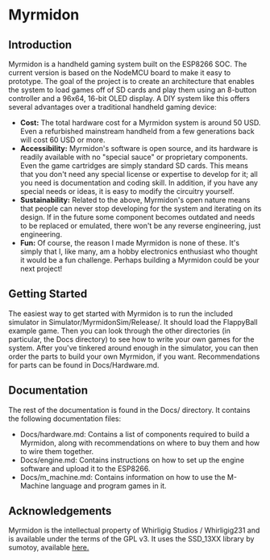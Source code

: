 # Myrmidon

## Introduction

Myrmidon is a handheld gaming system built on the ESP8266 SOC. The current version is based on the NodeMCU board to make it easy to prototype. The goal of the project is to create an architecture that enables the system to load games off of SD cards and play them using an 8-button controller and a 96x64, 16-bit OLED display. A DIY system like this offers several advantages over a traditional handheld gaming device:

- **Cost:** The total hardware cost for a Myrmidon system is around 50 USD. Even a refurbished mainstream handheld from a few generations back will cost 60 USD or more.
- **Accessibility:** Myrmidon's software is open source, and its hardware is readily available with no "special sauce" or proprietary components. Even the game cartridges are simply standard SD cards. This means that you don't need any special license or expertise to develop for it; all you need is documentation and coding skill. In addition, if you have any special needs or ideas, it is easy to modify the circuitry yourself.
- **Sustainability:** Related to the above, Myrmidon's open nature means that people can never stop developing for the system and iterating on its design. If in the future some component becomes outdated and needs to be replaced or emulated, there won't be any reverse engineering, just engineering.
- **Fun:** Of course, the reason I made Myrmidon is none of these. It's simply that I, like many, am a hobby electronics enthusiast who thought it would be a fun challenge. Perhaps building a Myrmidon could be your next project!

## Getting Started

The easiest way to get started with Myrmidon is to run the included simulator in Simulator/MyrmidonSim/Release/. It should load the FlappyBall example game. Then you can look through the other directories (in particular, the Docs directory) to see how to write your own games for the system. After you've tinkered around enough in the simulator, you can then order the parts to build your own Myrmidon, if you want. Recommendations for parts can be found in Docs/Hardware.md.

## Documentation

The rest of the documentation is found in the Docs/ directory. It contains the following documentation files:

- Docs/hardware.md: Contains a list of components required to build a Myrmidon, along with recommendations on where to buy them and how to wire them together.
- Docs/engine.md: Contains instructions on how to set up the engine software and upload it to the ESP8266.
- Docs/m_machine.md: Contains information on how to use the M-Machine language and program games in it.

## Acknowledgements

Myrmidon is the intellectual property of Whirligig Studios / Whirligig231 and is available under the terms of the GPL v3. It uses the SSD_13XX library by sumotoy, available [here.](https://github.com/sumotoy/SSD_13XX)
